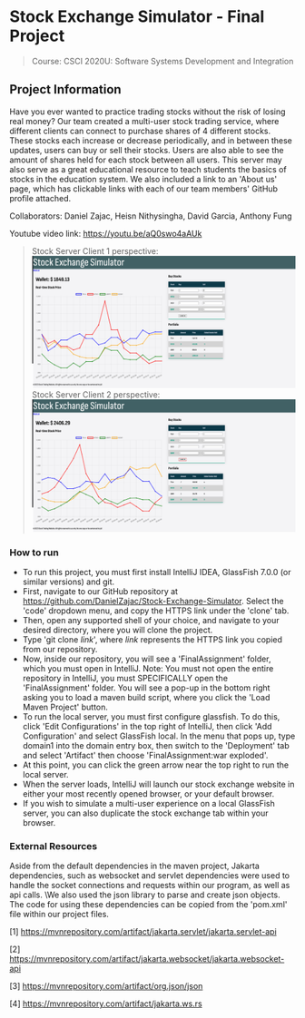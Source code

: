 # Stock Exchange Simulator - Final Project
> Course: CSCI 2020U: Software Systems Development and Integration


## Project Information
Have you ever wanted to practice trading stocks without the risk of losing real money? Our team created 
a multi-user stock trading service, where different clients can connect to purchase 
shares of 4 different stocks. These stocks each increase or decrease periodically, and in between these updates, 
users can buy or sell their stocks. Users are also able to see the amount of shares held for each stock 
between all users. This server may also serve as a great educational resource to teach students the basics 
of stocks in the education system. We also included a link to an 'About us' page, which has clickable links 
with each of our team members' GitHub profile attached.

Collaborators: Daniel Zajac, Heisn Nithysingha, David Garcia, Anthony Fung

Youtube video link: https://youtu.be/aQ0swo4aAUk

> Stock Server Client 1 perspective:
![stockserver1.jpg](stockserver1.jpg)
> Stock Server Client 2 perspective:
![stockserver2.jpg](stockserver2.jpg)

### How to run
- To run this project, you must first install IntelliJ IDEA, GlassFish 7.0.0 (or similar versions) and git.
- First, navigate to our GitHub repository at
  https://github.com/DanielZajac/Stock-Exchange-Simulator. Select the 'code'
  dropdown menu, and copy the HTTPS link under the 'clone' tab.
- Then, open any supported shell of your choice, and navigate to your desired directory, where you will clone the project.
- Type 'git clone *link*', where *link* represents the HTTPS link you copied from our repository.
- Now, inside our repository, you will see a 'FinalAssignment' folder, which you must open in IntelliJ.
  Note: You must not open the entire repository in IntelliJ, you must SPECIFICALLY open the 'FinalAssignment' folder.
  You will see a pop-up in the bottom right asking you to load a maven build script, where you click the 'Load Maven Project' button.
- To run the local server, you must first configure glassfish. To do this, click 'Edit Configurations' in the top right
  of IntelliJ, then click 'Add Configuration' and select GlassFish local. In the menu that pops up, type domain1 into the
  domain entry box, then switch to the 'Deployment' tab and select 'Artifact' then choose 'FinalAssignment:war exploded'.
- At this point, you can click the green arrow near the top right to run the local server.
- When the server loads, IntelliJ will launch our stock exchange website in either your most recently opened browser, or your
  default browser.
- If you wish to simulate a multi-user experience on a local GlassFish server, you can also duplicate the stock exchange 
  tab within your browser.

### External Resources
Aside from the default dependencies in the maven project, Jakarta dependencies, such as websocket and servlet 
dependencies were used to handle the socket connections and requests within our program, as well as api calls. \We also used the json library
to parse and create json objects. The code for using these dependencies can be copied from the 'pom.xml' file within our project files.

[1] https://mvnrepository.com/artifact/jakarta.servlet/jakarta.servlet-api

[2] https://mvnrepository.com/artifact/jakarta.websocket/jakarta.websocket-api

[3] https://mvnrepository.com/artifact/org.json/json

[4] https://mvnrepository.com/artifact/jakarta.ws.rs
